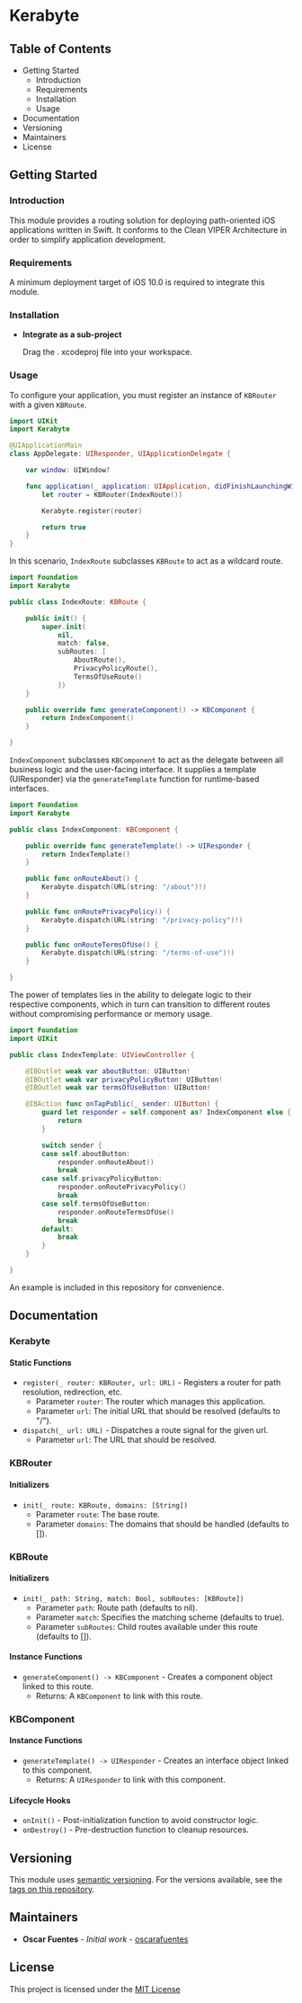 # Kerabyte

## Table of Contents

* Getting Started
	* Introduction
	* Requirements
	* Installation
	* Usage
* Documentation
* Versioning
* Maintainers
* License

## Getting Started

### Introduction

This module provides a routing solution for deploying path-oriented iOS 
applications written in Swift. It conforms to the Clean VIPER Architecture in
order to simplify application development.

### Requirements

A minimum deployment target of iOS 10.0 is required to integrate this module.

### Installation

- **Integrate as a sub-project**

	Drag the . xcodeproj file into your workspace.

### Usage

To configure your application, you must register an instance of `KBRouter` with 
a given `KBRoute`.

```swift
import UIKit
import Kerabyte

@UIApplicationMain
class AppDelegate: UIResponder, UIApplicationDelegate {

    var window: UIWindow?

    func application(_ application: UIApplication, didFinishLaunchingWithOptions launchOptions: [UIApplicationLaunchOptionsKey: Any]?) -> Bool {        
        let router = KBRouter(IndexRoute())

        Kerabyte.register(router)

        return true
    }
}
```

In this scenario, `IndexRoute` subclasses `KBRoute` to act as a wildcard route.

```swift
import Foundation
import Kerabyte

public class IndexRoute: KBRoute {

    public init() {
        super.init(
            nil,
            match: false,
            subRoutes: [
                AboutRoute(),
                PrivacyPolicyRoute(),
                TermsOfUseRoute()
            ])
    }

    public override func generateComponent() -> KBComponent {
        return IndexComponent()
    }

}
```

`IndexComponent` subclasses `KBComponent` to act as the delegate between 
all business logic and the user-facing interface. It supplies a template 
(UIResponder) via the `generateTemplate` function for runtime-based interfaces.

```swift
import Foundation
import Kerabyte

public class IndexComponent: KBComponent {

    public override func generateTemplate() -> UIResponder {
        return IndexTemplate()
    }

    public func onRouteAbout() {
        Kerabyte.dispatch(URL(string: "/about")!)
    }

    public func onRoutePrivacyPolicy() {
        Kerabyte.dispatch(URL(string: "/privacy-policy")!)
    }

    public func onRouteTermsOfUse() {
        Kerabyte.dispatch(URL(string: "/terms-of-use")!)
    }

}
```

The power of templates lies in the ability to delegate logic to their respective
components, which in turn can transition to different routes without 
compromising performance or memory usage.

```swift
import Foundation
import UIKit

public class IndexTemplate: UIViewController {

    @IBOutlet weak var aboutButton: UIButton!
    @IBOutlet weak var privacyPolicyButton: UIButton!
    @IBOutlet weak var termsOfUseButton: UIButton!

    @IBAction func onTapPublic(_ sender: UIButton) {
        guard let responder = self.component as? IndexComponent else {
            return
        }

        switch sender {
        case self.aboutButton:
            responder.onRouteAbout()
            break
        case self.privacyPolicyButton:
            responder.onRoutePrivacyPolicy()
            break
        case self.termsOfUseButton:
            responder.onRouteTermsOfUse()
            break
        default:
            break
        }
    }

}
```

An example is included in this repository for convenience.

## Documentation

### Kerabyte

#### Static Functions

* `register(_ router: KBRouter, url: URL)` - Registers a router for path resolution, redirection, etc.
    * Parameter `router`: The router which manages this application.
    * Parameter `url`: The initial URL that should be resolved (defaults to "/").
* `dispatch(_ url: URL)` - Dispatches a route signal for the given url.
    * Parameter `url`: The URL that should be resolved.

### KBRouter

#### Initializers

* `init(_ route: KBRoute, domains: [String])`
    * Parameter `route`: The base route.
    * Parameter `domains`: The domains that should be handled (defaults to []).

### KBRoute

#### Initializers

* `init(_ path: String, match: Bool, subRoutes: [KBRoute])`
    * Parameter `path`: Route path (defaults to nil).
    * Parameter `match`: Specifies the matching scheme (defaults to true).
    * Parameter `subRoutes`: Child routes available under this route (defaults to []).

#### Instance Functions

* `generateComponent() -> KBComponent` - Creates a component object linked to this route.
    * Returns: A `KBComponent` to link with this route.

### KBComponent

#### Instance Functions

* `generateTemplate() -> UIResponder` - Creates an interface object linked to this component.
    * Returns: A `UIResponder` to link with this component.

#### Lifecycle Hooks

* `onInit()` - Post-initialization function to avoid constructor logic.
* `onDestroy()` - Pre-destruction function to cleanup resources.

## Versioning

This module uses [semantic versioning](http://semver.org/). For the versions available, see the [tags on this repository](https://github.com/oscarafuentes/Kerabyte/tags). 

## Maintainers

* **Oscar Fuentes** - *Initial work* - [oscarafuentes](https://github.com/oscarafuentes)
	
## License

This project is licensed under the [MIT License](LICENSE.md)
